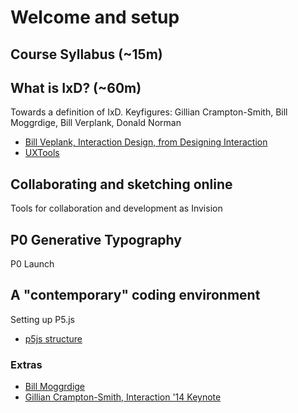 # Welcome and setup

## Course Syllabus (~15m)

## What is IxD? (~60m)
Towards a definition of IxD.
Keyfigures: Gillian Crampton-Smith, Bill Moggrdige, Bill Verplank, Donald Norman

- [Bill Veplank, Interaction Design, from Designing Interaction](https://vimeo.com/83683447)
- [UXTools](https://uxtools.co/tools/design/)

## Collaborating and sketching online
Tools for collaboration and development as Invision

## P0 Generative Typography
P0 Launch

## A "contemporary" coding environment
Setting up P5.js 
- [p5js structure](https://www.luisapereira.net/teaching/materials/processing-foundation)


### Extras
- [Bill Moggrdige](https://vimeo.com/326960358)
- [Gillian Crampton-Smith, Interaction '14 Keynote](https://vimeo.com/86733828)
